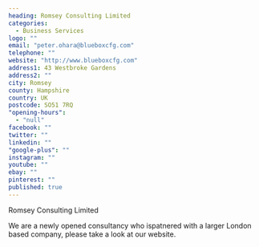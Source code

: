 ```yaml
---
heading: Romsey Consulting Limited
categories: 
  - Business Services
logo: ""
email: "peter.ohara@blueboxcfg.com"
telephone: ""
website: "http://www.blueboxcfg.com"
address1: 43 Westbroke Gardens
address2: ""
city: Romsey
county: Hampshire
country: UK
postcode: SO51 7RQ
"opening-hours": 
  - "null"
facebook: ""
twitter: ""
linkedin: ""
"google-plus": ""
instagram: ""
youtube: ""
ebay: ""
pinterest: ""
published: true
---
```



Romsey Consulting Limited

We are a newly opened consultancy who ispatnered with a larger London based company, please take a look at our website.
